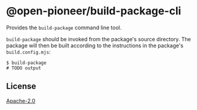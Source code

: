 # @open-pioneer/build-package-cli

Provides the `build-package` command line tool.

`build-package` should be invoked from the package's source directory.
The package will then be built according to the instructions in the package's `build.config.mjs`:

```
$ build-package
# TODO output
```

## License

[Apache-2.0](https://www.apache.org/licenses/LICENSE-2.0)
